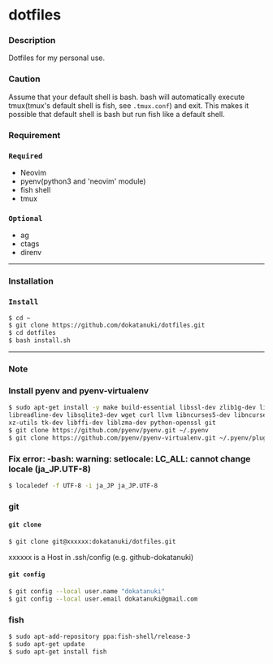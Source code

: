 # dotfiles


### Description
Dotfiles for my personal use.

### Caution
Assume that your default shell is bash.
bash will automatically execute tmux(tmux's default shell is fish, see `.tmux.conf`) and exit.
This makes it possible that default shell is bash but run fish like a default shell.

### Requirement
### `Required`
- Neovim
- pyenv(python3 and 'neovim' module)
- fish shell
- tmux
### `Optional`
- ag
- ctags
- direnv

---

### Installation
### `Install`
```sh
$ cd ~
$ git clone https://github.com/dokatanuki/dotfiles.git
$ cd dotfiles
$ bash install.sh
```

---

### Note
### Install pyenv and pyenv-virtualenv
```sh
$ sudo apt-get install -y make build-essential libssl-dev zlib1g-dev libbz2-dev \
libreadline-dev libsqlite3-dev wget curl llvm libncurses5-dev libncursesw5-dev \
xz-utils tk-dev libffi-dev liblzma-dev python-openssl git
$ git clone https://github.com/pyenv/pyenv.git ~/.pyenv
$ git clone https://github.com/pyenv/pyenv-virtualenv.git ~/.pyenv/plugins/pyenv-virtualenv
```

### Fix error: -bash: warning: setlocale: LC_ALL: cannot change locale (ja_JP.UTF-8)
```sh
$ localedef -f UTF-8 -i ja_JP ja_JP.UTF-8
```

### git
#### `git clone`
```sh
$ git clone git@xxxxxx:dokatanuki/dotfiles.git
```
xxxxxx is a Host in .ssh/config (e.g. github-dokatanuki)

#### `git config`
```sh
$ git config --local user.name "dokatanuki"
$ git config --local user.email dokatanuki@gmail.com
```

### fish
```sh
$ sudo apt-add-repository ppa:fish-shell/release-3
$ sudo apt-get update
$ sudo apt-get install fish
```
